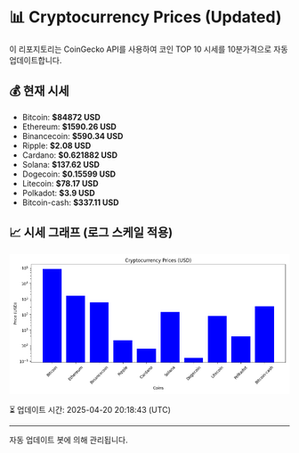
# 📊 Cryptocurrency Prices (Updated)

이 리포지토리는 CoinGecko API를 사용하여 코인 TOP 10 시세를 10분가격으로 자동 업데이트합니다.

## 💰 현재 시세
- Bitcoin: **$84872 USD**
- Ethereum: **$1590.26 USD**
- Binancecoin: **$590.34 USD**
- Ripple: **$2.08 USD**
- Cardano: **$0.621882 USD**
- Solana: **$137.62 USD**
- Dogecoin: **$0.15599 USD**
- Litecoin: **$78.17 USD**
- Polkadot: **$3.9 USD**
- Bitcoin-cash: **$337.11 USD**

## 📈 시세 그래프 (로그 스케일 적용)
![Crypto Prices](crypto_prices.png)

⏳ 업데이트 시간: 2025-04-20 20:18:43 (UTC)

---
자동 업데이트 봇에 의해 관리됩니다.
